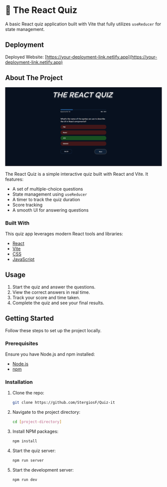 # 🧠 The React Quiz

A basic React quiz application built with Vite that fully utilizes `useReducer` for state management.

## Deployment

Deployed Website: [https://your-deployment-link.netlify.app](https://your-deployment-link.netlify.app)

## About The Project

[![Homepage Preview](/public/homepage_preview.png)](https://your-deployment-link.netlify.app)

The React Quiz is a simple interactive quiz built with React and Vite. It features:

- A set of multiple-choice questions
- State management using `useReducer`
- A timer to track the quiz duration
- Score tracking
- A smooth UI for answering questions

### Built With

This quiz app leverages modern React tools and libraries:

- [React](https://reactjs.org/)
- [Vite](https://vitejs.dev/)
- [CSS](https://developer.mozilla.org/en-US/docs/Web/CSS)
- [JavaScript](https://developer.mozilla.org/en-US/docs/Web/JavaScript)

## Usage

1. Start the quiz and answer the questions.
2. View the correct answers in real time.
3. Track your score and time taken.
4. Complete the quiz and see your final results.

## Getting Started

Follow these steps to set up the project locally.

### Prerequisites

Ensure you have Node.js and npm installed:

- [Node.js](https://nodejs.org/)
- [npm](https://www.npmjs.com/)

### Installation

1. Clone the repo:

   ```bash
   git clone https://github.com/StergiosF/Quiz-it
   ```

2. Navigate to the project directory:

   ```bash
   cd [project-directory]
   ```

3. Install NPM packages:

   ```bash
   npm install
   ```

4. Start the quiz server:

   ```bash
   npm run server
   ```

5. Start the development server:

   ```bash
   npm run dev
   ```
